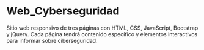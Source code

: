 # Web_Cyberseguridad
Sitio web responsivo de tres páginas con HTML, CSS, JavaScript, Bootstrap y jQuery. Cada página tendrá contenido específico y elementos interactivos para informar sobre ciberseguridad.
